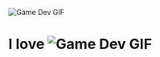 ![Game Dev GIF](https://www.animatedimages.org/data/media/707/animated-welcome-image-0215.gif)

# I love ![Game Dev GIF](https://www.animatedimages.org/data/media/1629/animated-video-game-image-0002.gif)
